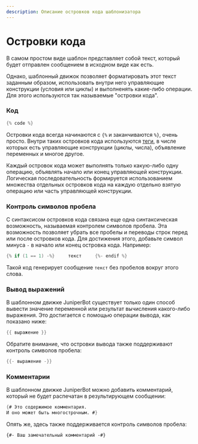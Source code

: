 ```yaml
---
description: Описание островков кода шаблонизатора
---
```


# Островки кода

В самом простом виде шаблон представляет собой текст, который будет отправлен сообщением в исходном виде как есть.

Однако, шаблонный движок позволяет форматировать этот текст заданным образом, использовать внутри него управляющие конструкции \(условия или циклы\) и выполненять какие-либо операции. Для этого используются так называемые "островки кода".

### Код

```java
{% code %}
```

Островки кода всегда начинаются с `{%` и заканчиваются `%}`, очень просто. Внутри таких островков кода используются [теги](../tags.md), в числе которых есть управляющие конструкции \(циклы, числа\), объявление переменных и многое другое.

Каждый островок кода может выполнять только какую-либо одну операцию, объявлять начало или конец управляющей конструкции. Логическая последовательность формируется использованием множества отдельных островков кода на каждую отдельно взятую операцию или часть управляющей конструкции.

### Контроль символов пробела

С синтаксисом островков кода связана еще одна синтаксическая возможность, называемая контролем символов пробела. Эта возможность позволяет убрать все пробелы и переводы строк перед или после островков кода. Для достижения этого, добавьте символ минуса `-` в начало или конец островка кода. Например:

```c
{% if (1 == 1) -%}     текст     {%- endif %}
```

Такой код генерирует сообщение `текст` без пробелов вокруг этого слова.

### Вывод выражений

В шаблонном движке JuniperBot существует только один способ вывести значение переменной или результат вычисления какого-либо выражения. Это достигается с помощью операции вывода, как показано ниже:

```c
{{ выражение }}
```

Обратите внимание, что островки вывода также поддерживают контроль символов пробела:

```c
{{- выражение -}}
```

### Комментарии

В шаблонном движке JuniperBot можно добавить комментарий, который не будет распечатан в результирующем сообщении:

```scheme
{# Это содержимое комментария.
И оно может быть многострочным. #}
```

Опять же, здесь также поддерживается контроль символов пробела:

```text
{#- Ваш замечательный комментарий -#}
```

